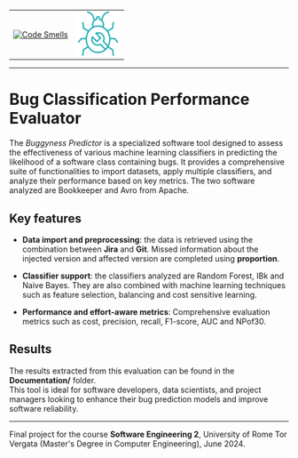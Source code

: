 
<table width="100%" border="0">
  <tr>
    <td align="left">
      <a href="https://sonarcloud.io/project/overview?id=martinalupini_BugginessPredictor_ISW2">
        <img src="https://sonarcloud.io/api/project_badges/measure?project=martinalupini_BugginessPredictor_ISW2&metric=code_smells" alt="Code Smells">
      </a>
    </td>
    <td align="right">
      <img src="reportFiles/logo.png" width="80" height="80" alt="Project Logo">
    </td>
  </tr>
</table>

--- 

# Bug Classification Performance Evaluator

The *Buggyness Predictor* is a specialized software tool designed 
to assess the effectiveness of various machine learning classifiers in predicting the 
likelihood of a software class containing bugs. It provides a 
comprehensive suite of functionalities to import datasets, 
apply multiple classifiers, and analyze their performance based 
on key metrics. The two software analyzed are Bookkeeper and Avro from Apache.

## Key features

- **Data import and preprocessing**: the data is retrieved using the combination between **Jira** and **Git**.
Missed information about the injected version and affected version are completed using **proportion**.  


- **Classifier support**: the classifiers analyzed are Random Forest, IBk and Naive Bayes. They are also combined with machine learning techniques such as feature selection, balancing and cost sensitive learning.  


- **Performance and effort-aware metrics**: Comprehensive evaluation metrics such as cost, precision, recall, F1-score, AUC and NPof30.

## Results

The results extracted from this evaluation can be found in the **Documentation/** folder.  
This tool is ideal for software developers, data scientists, and project managers looking to enhance their bug prediction models and improve software reliability. 

--- 
Final project for the course **Software Engineering 2**, University of Rome Tor Vergata (Master's Degree in  Computer Engineering), June 2024.


